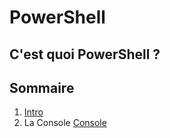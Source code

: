 # PowerShell

## C'est quoi PowerShell ?

## Sommaire

1) [Intro](https://github.com/Flodagnas/FlorianDAGNAS_Linux/blob/main/Cours_PowerShell/Intro.md)
2) La Console [Console](https://github.com/Flodagnas/FlorianDAGNAS_Linux/blob/main/Cours_PowerShell/Console.md)
